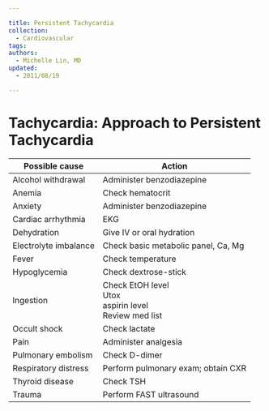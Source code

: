 ```yaml
---

title: Persistent Tachycardia
collection:
  - Cardiovascular
tags:
authors:
  - Michelle Lin, MD
updated:
  - 2011/08/19

---
```


# Tachycardia: Approach to Persistent Tachycardia

|   **Possible cause**  |    **Action**                          |
|-----------------------|----------------------------------------|
| Alcohol withdrawal    | Administer benzodiazepine              |
| Anemia                | Check hematocrit                       |
| Anxiety               | Administer benzodiazepine              |
| Cardiac arrhythmia    | EKG                                    |
| Dehydration           | Give IV or oral hydration              |
| Electrolyte imbalance | Check basic metabolic panel, Ca, Mg    |
| Fever                 | Check temperature                      |
| Hypoglycemia          | Check dextrose-stick                   |
| Ingestion             | Check EtOH level<br>Utox<br>aspirin level<br>Review med list |
| Occult shock          | Check lactate                          |
| Pain                  | Administer analgesia                   |
| Pulmonary embolism    | Check D-dimer                          |
| Respiratory distress  | Perform pulmonary exam; obtain CXR     |
| Thyroid disease       | Check TSH                              |
| Trauma                | Perform FAST ultrasound                |

